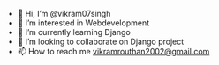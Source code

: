 - 👋 Hi, I’m @vikram07singh
- 👀 I’m interested in Webdevelopment
- 🌱 I’m currently learning Django
- 💞️ I’m looking to collaborate on Django project
- 📫 How to reach me vikramrouthan2002@gmail.com

<!---
vikram07singh/vikram07singh is a ✨ special ✨ repository because its `README.md` (this file) appears on your GitHub profile.
You can click the Preview link to take a look at your changes.
--->
